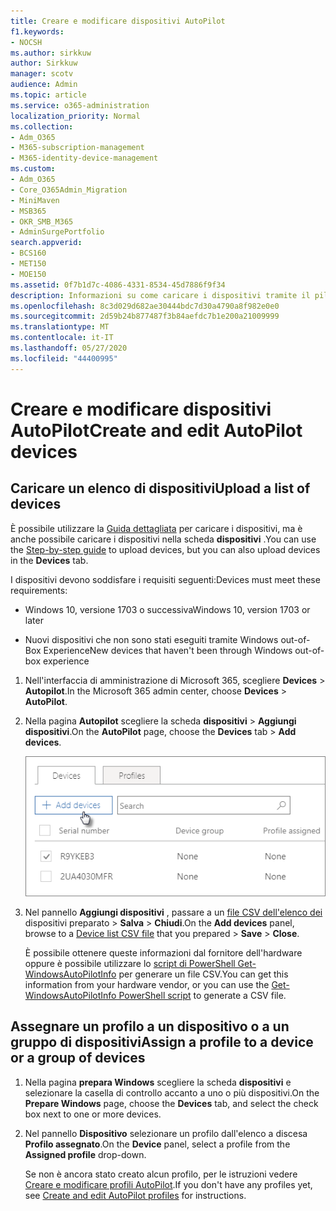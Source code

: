 ```yaml
---
title: Creare e modificare dispositivi AutoPilot
f1.keywords:
- NOCSH
ms.author: sirkkuw
author: Sirkkuw
manager: scotv
audience: Admin
ms.topic: article
ms.service: o365-administration
localization_priority: Normal
ms.collection:
- Adm_O365
- M365-subscription-management
- M365-identity-device-management
ms.custom:
- Adm_O365
- Core_O365Admin_Migration
- MiniMaven
- MSB365
- OKR_SMB_M365
- AdminSurgePortfolio
search.appverid:
- BCS160
- MET150
- MOE150
ms.assetid: 0f7b1d7c-4086-4331-8534-45d7886f9f34
description: Informazioni su come caricare i dispositivi tramite il pilota automatico in Microsoft 365 Business Premium. È possibile assegnare un profilo a un dispositivo o a un gruppo di dispositivi.
ms.openlocfilehash: 8c3d029d682ae30444bdc7d30a4790a8f982e0e0
ms.sourcegitcommit: 2d59b24b877487f3b84aefdc7b1e200a21009999
ms.translationtype: MT
ms.contentlocale: it-IT
ms.lasthandoff: 05/27/2020
ms.locfileid: "44400995"
---
```

# <a name="create-and-edit-autopilot-devices"></a><span data-ttu-id="cd6f7-104">Creare e modificare dispositivi AutoPilot</span><span class="sxs-lookup"><span data-stu-id="cd6f7-104">Create and edit AutoPilot devices</span></span>

## <a name="upload-a-list-of-devices"></a><span data-ttu-id="cd6f7-105">Caricare un elenco di dispositivi</span><span class="sxs-lookup"><span data-stu-id="cd6f7-105">Upload a list of devices</span></span>

<span data-ttu-id="cd6f7-106">È possibile utilizzare la [Guida dettagliata](add-autopilot-devices-and-profile.md) per caricare i dispositivi, ma è anche possibile caricare i dispositivi nella scheda **dispositivi** .</span><span class="sxs-lookup"><span data-stu-id="cd6f7-106">You can use the [Step-by-step guide](add-autopilot-devices-and-profile.md) to upload devices, but you can also upload devices in the **Devices** tab.</span></span> 
  
<span data-ttu-id="cd6f7-107">I dispositivi devono soddisfare i requisiti seguenti:</span><span class="sxs-lookup"><span data-stu-id="cd6f7-107">Devices must meet these requirements:</span></span>
  
- <span data-ttu-id="cd6f7-108">Windows 10, versione 1703 o successiva</span><span class="sxs-lookup"><span data-stu-id="cd6f7-108">Windows 10, version 1703 or later</span></span>
    
- <span data-ttu-id="cd6f7-109">Nuovi dispositivi che non sono stati eseguiti tramite Windows out-of-Box Experience</span><span class="sxs-lookup"><span data-stu-id="cd6f7-109">New devices that haven't been through Windows out-of-box experience</span></span>

1. <span data-ttu-id="cd6f7-110">Nell'interfaccia di amministrazione di Microsoft 365, scegliere **Devices** \> **Autopilot**.</span><span class="sxs-lookup"><span data-stu-id="cd6f7-110">In the Microsoft 365 admin center, choose **Devices** \> **AutoPilot**.</span></span>
  
2. <span data-ttu-id="cd6f7-111">Nella pagina **Autopilot** scegliere la scheda **dispositivi** \> **Aggiungi dispositivi**.</span><span class="sxs-lookup"><span data-stu-id="cd6f7-111">On the **AutoPilot** page, choose the **Devices** tab \> **Add devices**.</span></span>
    
    ![In the Devices tab, choose Add devices.](../media/6ba81e22-c873-40ad-8a72-ce64d15ea6ba.png)
  
3. <span data-ttu-id="cd6f7-113">Nel pannello **Aggiungi dispositivi** , passare a un [file CSV dell'elenco dei](https://docs.microsoft.com/microsoft-365/admin/misc/device-list) dispositivi preparato \> **Salva** \> **Chiudi**.</span><span class="sxs-lookup"><span data-stu-id="cd6f7-113">On the **Add devices** panel, browse to a [Device list CSV file](https://docs.microsoft.com/microsoft-365/admin/misc/device-list) that you prepared \> **Save** \> **Close**.</span></span>
    
    <span data-ttu-id="cd6f7-114">È possibile ottenere queste informazioni dal fornitore dell'hardware oppure è possibile utilizzare lo [script di PowerShell Get-WindowsAutoPilotInfo](https://www.powershellgallery.com/packages/Get-WindowsAutoPilotInfo) per generare un file CSV.</span><span class="sxs-lookup"><span data-stu-id="cd6f7-114">You can get this information from your hardware vendor, or you can use the [Get-WindowsAutoPilotInfo PowerShell script](https://www.powershellgallery.com/packages/Get-WindowsAutoPilotInfo) to generate a CSV file.</span></span> 
    
## <a name="assign-a-profile-to-a-device-or-a-group-of-devices"></a><span data-ttu-id="cd6f7-115">Assegnare un profilo a un dispositivo o a un gruppo di dispositivi</span><span class="sxs-lookup"><span data-stu-id="cd6f7-115">Assign a profile to a device or a group of devices</span></span>

1. <span data-ttu-id="cd6f7-116">Nella pagina **prepara Windows** scegliere la scheda **dispositivi** e selezionare la casella di controllo accanto a uno o più dispositivi.</span><span class="sxs-lookup"><span data-stu-id="cd6f7-116">On the **Prepare Windows** page, choose the **Devices** tab, and select the check box next to one or more devices.</span></span> 
    
2. <span data-ttu-id="cd6f7-117">Nel pannello **Dispositivo** selezionare un profilo dall'elenco a discesa **Profilo assegnato**.</span><span class="sxs-lookup"><span data-stu-id="cd6f7-117">On the **Device** panel, select a profile from the **Assigned profile** drop-down.</span></span> 
    
    <span data-ttu-id="cd6f7-118">Se non è ancora stato creato alcun profilo, per le istruzioni vedere [Creare e modificare profili AutoPilot](create-and-edit-autopilot-profiles.md).</span><span class="sxs-lookup"><span data-stu-id="cd6f7-118">If you don't have any profiles yet, see [Create and edit AutoPilot profiles](create-and-edit-autopilot-profiles.md) for instructions.</span></span> 
    
